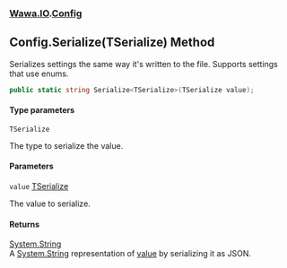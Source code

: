 ### [Wawa.IO](Wawa.IO.md 'Wawa.IO').[Config](Config.md 'Wawa.IO.Config')

## Config.Serialize<TSerialize>(TSerialize) Method

Serializes settings the same way it's written to the file. Supports settings that use enums.

```csharp
public static string Serialize<TSerialize>(TSerialize value);
```
#### Type parameters

<a name='Wawa.IO.Config.Serialize_TSerialize_(TSerialize).TSerialize'></a>

`TSerialize`

The type to serialize the value.
#### Parameters

<a name='Wawa.IO.Config.Serialize_TSerialize_(TSerialize).value'></a>

`value` [TSerialize](Config.Serialize.6DBej5T2qB+lCS5EB2849g.md#Wawa.IO.Config.Serialize_TSerialize_(TSerialize).TSerialize 'Wawa.IO.Config.Serialize<TSerialize>(TSerialize).TSerialize')

The value to serialize.

#### Returns
[System.String](https://docs.microsoft.com/en-us/dotnet/api/System.String 'System.String')  
A [System.String](https://docs.microsoft.com/en-us/dotnet/api/System.String 'System.String') representation of [value](Config.Serialize.6DBej5T2qB+lCS5EB2849g.md#Wawa.IO.Config.Serialize_TSerialize_(TSerialize).value 'Wawa.IO.Config.Serialize<TSerialize>(TSerialize).value') by serializing it as JSON.